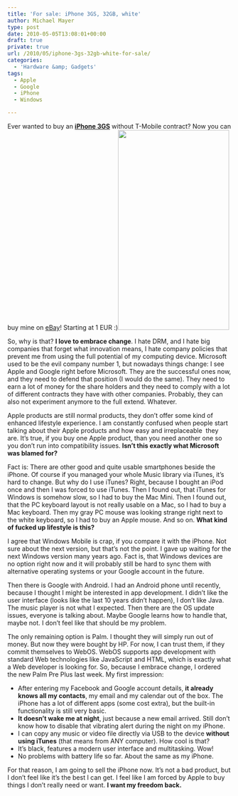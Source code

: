 ```yaml
---
title: 'For sale: iPhone 3GS, 32GB, white'
author: Michael Mayer
type: post
date: 2010-05-05T13:08:01+00:00
draft: true
private: true
url: /2010/05/iphone-3gs-32gb-white-for-sale/
categories:
  - 'Hardware &amp; Gadgets'
tags:
  - Apple
  - Google
  - iPhone
  - Windows

---
```

Ever wanted to buy an [**iPhone 3GS**][1] [][1]without T-Mobile contract? Now you can buy mine on [eBay][1]! Starting at 1 EUR :)[<img class="alignright size-full wp-image-1111" title="iPhone 3GS, 32GB, white" src="https://blog.liquidbytes.net/wp-content/uploads/2010/05/iPhone-003.jpg" alt="" width="250" height="450" />][2]

So, why is that? **I love to embrace change**. I hate DRM, and I hate big companies that forget what innovation means, I hate company policies that prevent me from using the full potential of my computing device. Microsoft used to be the evil company number 1, but nowadays things change: I see Apple and Google right before Microsoft. They are the successful ones now, and they need to defend that position (I would do the same). They need to earn a lot of money for the share holders and they need to comply with a lot of different contracts they have with other companies. Probably, they can also not experiment anymore to the full extend. Whatever.

Apple products are still normal products, they don&#8217;t offer some kind of enhanced lifestyle experience. I am constantly confused when people start talking about their Apple products and how easy and irreplaceable  they are. It&#8217;s true, if you buy one Apple product, than you need another one so you don&#8217;t run into compatibility issues. **Isn&#8217;t this exactly what Microsoft was blamed for?**

Fact is: There are other good and quite usable smartphones beside the iPhone. Of course if you managed your whole Music library via iTunes, it&#8217;s hard to change. But why do I use iTunes? Right, because I bought an iPod once and then I was forced to use iTunes. Then I found out, that iTunes for Windows is somehow slow, so I had to buy the Mac Mini. Then I found out, that the PC keyboard layout is not really usable on a Mac, so I had to buy a Mac keyboard. Then my gray PC mouse was looking strange right next to the white keyboard, so I had to buy an Apple mouse. And so on. **What kind of fucked up lifestyle is this?**

I agree that Windows Mobile is crap, if you compare it with the iPhone. Not sure about the next version, but that&#8217;s not the point. I gave up waiting for the next Windows version many years ago. Fact is, that Windows devices are no option right now and it will probably still be hard to sync them with alternative operating systems or your Google account in the future.

Then there is Google with Android. I had an Android phone until recently, because I thought I might be interested in app development. I didn&#8217;t like the user interface (looks like the last 10 years didn&#8217;t happen), I don&#8217;t like Java. The music player is not what I expected. Then there are the OS update issues, everyone is talking about. Maybe Google learns how to handle that, maybe not. I don&#8217;t feel like that should be my problem.

The only remaining option is Palm. I thought they will simply run out of money. But now they were bought by HP. For now, I can trust them, if they commit themselves to WebOS. WebOS supports app development with standard Web technologies like JavaScript and HTML, which is exactly what a Web developer is looking for. So, because I embrace change, I ordered the new Palm Pre Plus last week. My first impression:

  * After entering my Facebook and Google account details, **it already knows all my contacts**, my email and my calendar out of the box. The iPhone has a lot of different apps (some cost extra), but the built-in functionality is still very basic.
  * **It doesn&#8217;t wake me at night**, just because a new email arrived. Still don&#8217;t know how to disable that vibrating alert during the night on my iPhone.
  * I can copy any music or video file directly via USB to the device **without using iTunes** (that means from ANY computer). How cool is that?
  * It&#8217;s black, features a modern user interface and multitasking. Wow!
  * No problems with battery life so far. About the same as my iPhone.

For that reason, I am going to sell the iPhone now. It&#8217;s not a bad product, but I don&#8217;t feel like it&#8217;s the best I can get. I feel like I am forced by Apple to buy things I don&#8217;t really need or want. **I want my freedom back.**

 [1]: http://cgi.ebay.de/ws/eBayISAPI.dll?ViewItem&item=260597527150&ssPageName=STRK:MESELX:IT
 [2]: https://blog.liquidbytes.net/wp-content/uploads/2010/05/iPhone-003.jpg